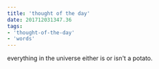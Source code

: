 ```yaml
---
title: 'thought of the day'
date: 201712031347.36
tags:
- 'thought-of-the-day'
- 'words'
---
```


everything in the universe either is or isn't a potato.
